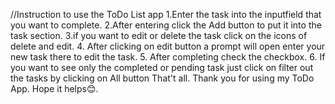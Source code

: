 //Instruction to use the ToDo List app
1.Enter the task into the inputfield that you want to complete.
2.After entering click the Add button to put it into the task section.
3.if you want to edit or delete the task click on the icons of delete and edit.
4. After clicking on edit button a prompt will open enter your new task there to edit the task.
5. After completing check the checkbox.
6. If you want to see only the completed or pending task just click on filter out the tasks by clicking on All button
That't all. Thank you for using my ToDo App. Hope it helps😊.
